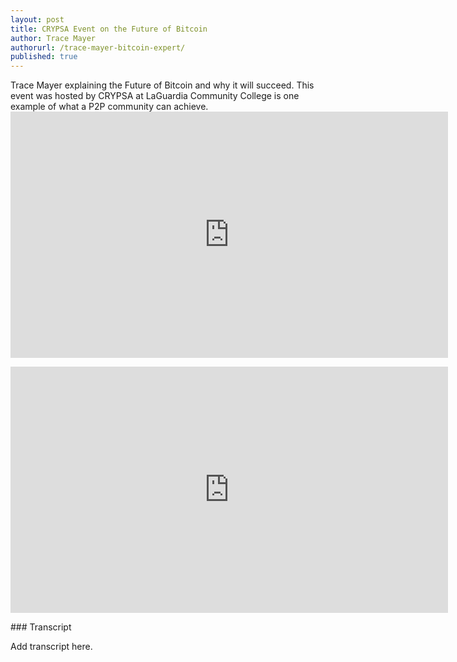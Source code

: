 ```yaml
---
layout: post
title: CRYPSA Event on the Future of Bitcoin
author: Trace Mayer
authorurl: /trace-mayer-bitcoin-expert/
published: true
---
```


<p>Trace Mayer explaining the Future of Bitcoin and why it will succeed. This event was hosted by CRYPSA at LaGuardia Community College is one example of what a P2P community can achieve.
<iframe width="700" height="394" src="https://www.youtube.com/embed/YAVIgXguUoU" frameborder="0" allowfullscreen></iframe>
<p>
<iframe width="700" height="394" src="https://www.youtube.com/embed/TCU-soMs1wY" frameborder="0" allowfullscreen></iframe>
<p>
### Transcript
<p>Add transcript here.